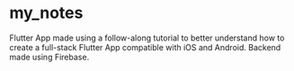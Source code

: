 # my_notes

Flutter App made using a follow-along tutorial to better understand how to create a full-stack Flutter App compatible with iOS and Android. Backend made using Firebase.